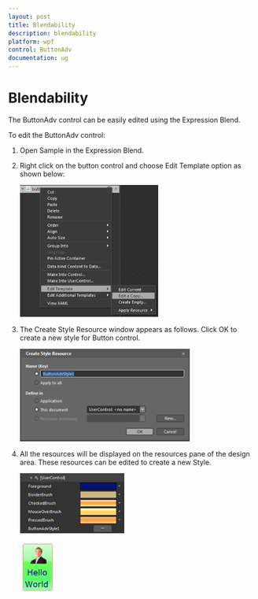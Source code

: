 ```yaml
---
layout: post
title: Blendability
description: blendability
platform: wpf
control: ButtonAdv
documentation: ug
---
```


# Blendability

The ButtonAdv control can be easily edited using the Expression Blend.

To edit the ButtonAdv control:

1. Open Sample in the Expression Blend. 
2. Right click on the button control and choose Edit Template option as shown below:

   ![](Blendability_images/Blendability_img1.png)



3. The Create Style Resource window appears as follows. Click OK to create a new style for Button control.



   ![](Blendability_images/Blendability_img2.png)





4. All the resources will be displayed on the resources pane of the design area. These resources can be edited to create a new Style.

   ![](Blendability_images/Blendability_img3.png)


   ![](Blendability_images/Blendability_img4.png)



